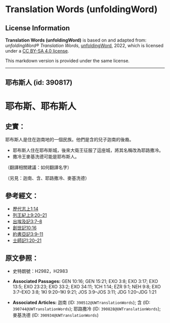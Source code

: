 # Translation Words (unfoldingWord)

## License Information

**Translation Words (unfoldingWord)** is based on and adapted from: _unfoldingWord® Translation Words_, [unfoldingWord](https://unfoldingword.org/utw), 2022, which is licensed under a [CC BY-SA 4.0 license](https://creativecommons.org/licenses/by-sa/4.0/legalcode.en).

This markdown version is provided under the same license.



--------------------------------

## 耶布斯人 (id: 390817)

耶布斯、耶布斯人
========

史實：
---

耶布斯人是住在迦南地的一個民族。他們是含的兒子迦南的後裔。

* 耶布斯人住在耶布斯城，後來大衛王征服了這座城，將其名稱改為耶路撒冷。
* 撒冷王麥基洗德可能是耶布斯人。

（翻譯相關建議：如何翻譯名字）

（另見：迦南、含、耶路撒冷、麥基洗德）

參考經文：
-----

* [歷代志上1:14](https://ref.ly/1Chr1:14)
* [列王紀上9:20–21](https://ref.ly/1Kgs9:20-1Kgs9:21)
* [出埃及記3:7–8](https://ref.ly/Exod3:7-Exod3:8)
* [創世記10:16](https://ref.ly/Gen10:16)
* [約書亞記3:9–11](https://ref.ly/Josh3:9-Josh3:11)
* [士師記1:20–21](https://ref.ly/Judg1:20-Judg1:21)

原文參照：
-----

* 史特朗號：H2982，H2983

* **Associated Passages:** GEN 10:16; GEN 15:21; EXO 3:8; EXO 3:17; EXO 13:5; EXO 23:23; EXO 33:2; EXO 34:11; 1CH 1:14; EZR 9:1; NEH 9:8; EXO 3:7–EXO 3:8; 1KI 9:20–1KI 9:21; JOS 3:9–JOS 3:11; JDG 1:20–JDG 1:21
* **Associated Articles:** 迦南 (ID: `390512@UWTranslationWords`); 含 (ID: `390744@UWTranslationWords`); 耶路撒冷 (ID: `390828@UWTranslationWords`); 麥基洗德 (ID: `390934@UWTranslationWords`)

